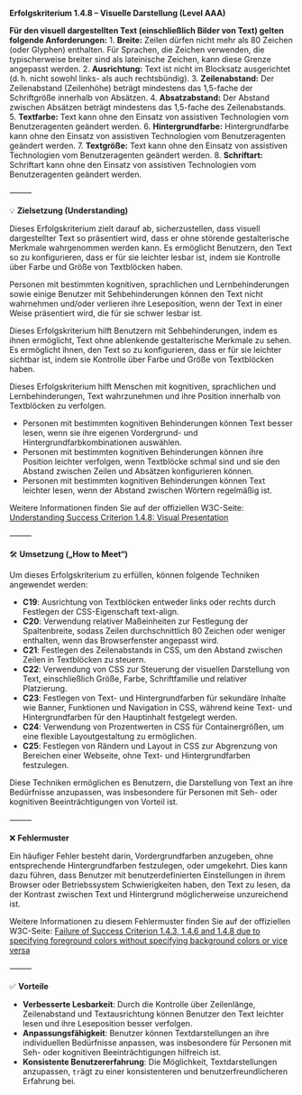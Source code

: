 **Erfolgskriterium 1.4.8 – Visuelle Darstellung (Level AAA)**

**Für den visuell dargestellten Text (einschließlich Bilder von Text) gelten folgende Anforderungen:**
	1.	**Breite:** Zeilen dürfen nicht mehr als 80 Zeichen (oder Glyphen) enthalten. Für Sprachen, die Zeichen verwenden, die typischerweise breiter sind als lateinische Zeichen, kann diese Grenze angepasst werden.
	2.	**Ausrichtung:** Text ist nicht im Blocksatz ausgerichtet (d. h. nicht sowohl links- als auch rechtsbündig).
	3.	**Zeilenabstand:** Der Zeilenabstand (Zeilenhöhe) beträgt mindestens das 1,5-fache der Schriftgröße innerhalb von Absätzen. 
	4.	**Absatzabstand:** Der Abstand zwischen Absätzen beträgt mindestens das 1,5-fache des Zeilenabstands.
	5.	**Textfarbe:** Text kann ohne den Einsatz von assistiven Technologien vom Benutzeragenten geändert werden.
	6.	**Hintergrundfarbe:** Hintergrundfarbe kann ohne den Einsatz von assistiven Technologien vom Benutzeragenten geändert werden.
	7.	**Textgröße:** Text kann ohne den Einsatz von assistiven Technologien vom Benutzeragenten geändert werden.
	8.	**Schriftart:** Schriftart kann ohne den Einsatz von assistiven Technologien vom Benutzeragenten geändert werden.

⸻

💡 **Zielsetzung (Understanding)**

Dieses Erfolgskriterium zielt darauf ab, sicherzustellen, dass visuell dargestellter Text so präsentiert wird, dass er ohne störende gestalterische Merkmale wahrgenommen werden kann. Es ermöglicht Benutzern, den Text so zu konfigurieren, dass er für sie leichter lesbar ist, indem sie Kontrolle über Farbe und Größe von Textblöcken haben.

Personen mit bestimmten kognitiven, sprachlichen und Lernbehinderungen sowie einige Benutzer mit Sehbehinderungen können den Text nicht wahrnehmen und/oder verlieren ihre Leseposition, wenn der Text in einer Weise präsentiert wird, die für sie schwer lesbar ist. 

Dieses Erfolgskriterium hilft Benutzern mit Sehbehinderungen, indem es ihnen ermöglicht, Text ohne ablenkende gestalterische Merkmale zu sehen. Es ermöglicht ihnen, den Text so zu konfigurieren, dass er für sie leichter sichtbar ist, indem sie Kontrolle über Farbe und Größe von Textblöcken haben.

Dieses Erfolgskriterium hilft Menschen mit kognitiven, sprachlichen und Lernbehinderungen, Text wahrzunehmen und ihre Position innerhalb von Textblöcken zu verfolgen. 
- Personen mit bestimmten kognitiven Behinderungen können Text besser lesen, wenn sie ihre eigenen Vordergrund- und Hintergrundfarbkombinationen auswählen. 
- Personen mit bestimmten kognitiven Behinderungen können ihre Position leichter verfolgen, wenn Textblöcke schmal sind und sie den Abstand zwischen Zeilen und Absätzen konfigurieren können.
- Personen mit bestimmten kognitiven Behinderungen können Text leichter lesen, wenn der Abstand zwischen Wörtern regelmäßig ist.

Weitere Informationen finden Sie auf der offiziellen W3C-Seite: [Understanding Success Criterion 1.4.8: Visual Presentation](https://www.w3.org/WAI/WCAG22/Understanding/visual-presentation.html)

⸻

🛠️ **Umsetzung („How to Meet“)**

Um dieses Erfolgskriterium zu erfüllen, können folgende Techniken angewendet werden:
- **C19**: Ausrichtung von Textblöcken entweder links oder rechts durch Festlegen der CSS-Eigenschaft text-align. 
- **C20**: Verwendung relativer Maßeinheiten zur Festlegung der Spaltenbreite, sodass Zeilen durchschnittlich 80 Zeichen oder weniger enthalten, wenn das Browserfenster angepasst wird. 
- **C21**: Festlegen des Zeilenabstands in CSS, um den Abstand zwischen Zeilen in Textblöcken zu steuern.
- **C22**: Verwendung von CSS zur Steuerung der visuellen Darstellung von Text, einschließlich Größe, Farbe, Schriftfamilie und relativer Platzierung.
- **C23**: Festlegen von Text- und Hintergrundfarben für sekundäre Inhalte wie Banner, Funktionen und Navigation in CSS, während keine Text- und Hintergrundfarben für den Hauptinhalt festgelegt werden. 
- **C24**: Verwendung von Prozentwerten in CSS für Containergrößen, um eine flexible Layoutgestaltung zu ermöglichen. 
- **C25**: Festlegen von Rändern und Layout in CSS zur Abgrenzung von Bereichen einer Webseite, ohne Text- und Hintergrundfarben festzulegen.

Diese Techniken ermöglichen es Benutzern, die Darstellung von Text an ihre Bedürfnisse anzupassen, was insbesondere für Personen mit Seh- oder kognitiven Beeinträchtigungen von Vorteil ist.

⸻

❌ **Fehlermuster**

Ein häufiger Fehler besteht darin, Vordergrundfarben anzugeben, ohne entsprechende Hintergrundfarben festzulegen, oder umgekehrt. Dies kann dazu führen, dass Benutzer mit benutzerdefinierten Einstellungen in ihrem Browser oder Betriebssystem Schwierigkeiten haben, den Text zu lesen, da der Kontrast zwischen Text und Hintergrund möglicherweise unzureichend ist.

Weitere Informationen zu diesem Fehlermuster finden Sie auf der offiziellen W3C-Seite: [Failure of Success Criterion 1.4.3, 1.4.6 and 1.4.8 due to specifying foreground colors without specifying background colors or vice versa](https://www.w3.org/TR/WCAG20-TECHS/F24.html)

⸻

✅ **Vorteile**
- **Verbesserte Lesbarkeit**: Durch die Kontrolle über Zeilenlänge, Zeilenabstand und Textausrichtung können Benutzer den Text leichter lesen und ihre Leseposition besser verfolgen.
- **Anpassungsfähigkeit**: Benutzer können Textdarstellungen an ihre individuellen Bedürfnisse anpassen, was insbesondere für Personen mit Seh- oder kognitiven Beeinträchtigungen hilfreich ist.
- **Konsistente Benutzererfahrung**: Die Möglichkeit, Textdarstellungen anzupassen, `tr`ägt zu einer konsistenteren und benutzerfreundlicheren Erfahrung bei.
